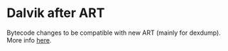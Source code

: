 Dalvik after ART
================

Bytecode changes to be compatible with new ART (mainly for dexdump). More info [here](https://github.com/anestisb/oatdump_plus/blob/master/README.md).
